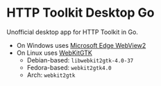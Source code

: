 # HTTP Toolkit Desktop Go
Unofficial desktop app for HTTP Toolkit in Go.

- On Windows uses [Microsoft Edge WebView2](https://developer.microsoft.com/en-us/microsoft-edge/webview2/)
- On Linux uses [WebKitGTK](https://webkitgtk.org/)
  - Debian-based: `libwebkit2gtk-4.0-37`
  - Fedora-based: `webkit2gtk4.0`
  - Arch: `webkit2gtk`
